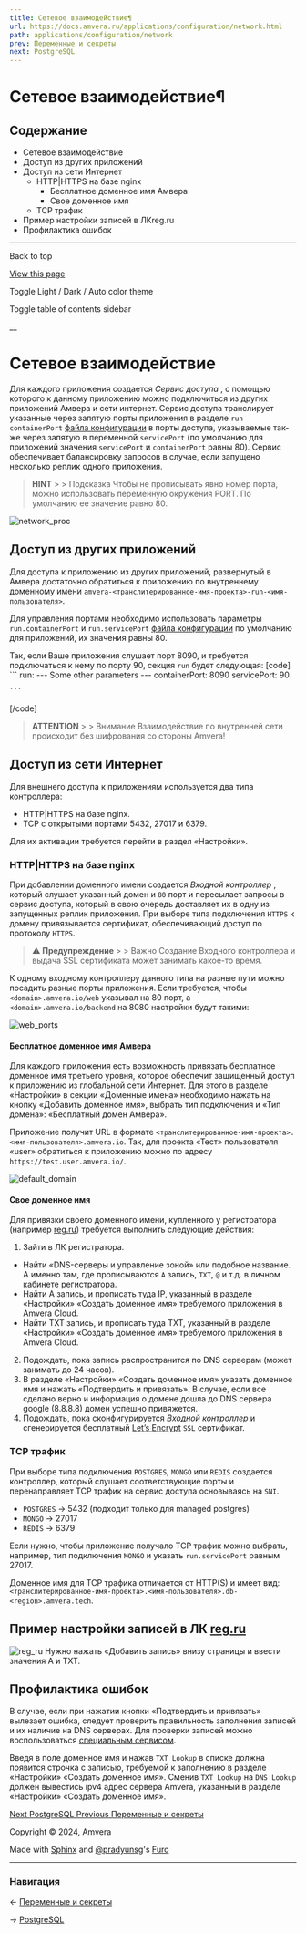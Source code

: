 ```yaml
---
title: Сетевое взаимодействие¶
url: https://docs.amvera.ru/applications/configuration/network.html
path: applications/configuration/network
prev: Переменные и секреты
next: PostgreSQL
---
```


# Сетевое взаимодействие¶

## Содержание

- Сетевое взаимодействие
- Доступ из других приложений
- Доступ из сети Интернет
  - HTTP|HTTPS на базе nginx
    - Бесплатное доменное имя Амвера
    - Свое доменное имя
  - TCP трафик
- Пример настройки записей в ЛКreg.ru
- Профилактика ошибок

---

Back to top

[ View this page ](<../../_sources/applications/configuration/network.md.txt> "View this page")

Toggle Light / Dark / Auto color theme

Toggle table of contents sidebar

__

# Сетевое взаимодействие

Для каждого приложения создается _Сервис доступа_ , с помощью которого к данному приложению можно подключиться из других приложений Амвера и сети интернет. Сервис доступа транслирует указанные через запятую порты приложения в разделе ``run`` ``containerPort`` [файла конфигурации](<config-file.html>) в порты доступа, указываемые так-же через запятую в переменной ``servicePort`` (по умолчанию для приложений значения ``servicePort`` и ``containerPort`` равны 80). Сервис обеспечивает балансировку запросов в случае, если запущено несколько реплик одного приложения.

> **HINT** > > Подсказка Чтобы не прописывать явно номер порта, можно использовать переменную окружения PORT. По умолчанию ее значение равно 80. 

![network_proc](images/network_proc.png)

## Доступ из других приложений

Для доступа к приложению из других приложений, развернутый в Амвера достаточно обратиться к приложению по внутреннему доменному имени ``amvera-<транслитерированное-имя-проекта>-run-<имя-пользователя>``.

Для управления портами необходимо использовать параметры ``run.containerPort`` и ``run.servicePort`` [файла конфигурации](<config-file.html>) по умолчанию для приложений, их значения равны 80.

Так, если Ваше приложения слушает порт 8090, и требуется подключаться к нему по порту 90, секция ``run`` будет следующая:
[code] 
    ```
    run:
      --- Some other parameters ---
      containerPort: 8090
      servicePort: 90
    
    ```
    
[/code]

> **ATTENTION** > > Внимание Взаимодействие по внутренней сети происходит без шифрования со стороны Amvera! 

## Доступ из сети Интернет

Для внешнего доступа к приложениям используется два типа контроллера:
* HTTP|HTTPS на базе nginx.
* TCP с открытыми портами 5432, 27017 и 6379.

Для их активации требуется перейти в раздел «Настройки».

### HTTP|HTTPS на базе nginx

При добавлении доменного имени создается _Входной контроллер_ , который слушает указанный домен и ``80`` порт и пересылает запросы в сервис доступа, который в свою очередь доставляет их в одну из запущенных реплик приложения. При выборе типа подключения ``HTTPS`` к домену привязывается сертификат, обеспечивающий доступ по протоколу ``HTTPS``.

> **⚠️ Предупреждение** > > Важно Создание Входного контроллера и выдача SSL сертификата может занимать какое-то время. 

К одному входному контроллеру данного типа на разные пути можно посадить разные порты приложения. Если требуется, чтобы ``<domain>.amvera.io/web`` указывал на 80 порт, а ``<domain>.amvera.io/backend`` на 8080 настройки будут такими:

![web_ports](images/web_ports.png)

#### Бесплатное доменное имя Амвера

Для каждого приложения есть возможность привязать бесплатное доменное имя третьего уровня, которое обеспечит защищенный доступ к приложению из глобальной сети Интернет. Для этого в разделе «Настройки» в секции «Доменные имена» необходимо нажать на кнопку «Добавить доменное имя», выбрать тип подключения и «Тип домена»: «Бесплатный домен Амвера».

Приложение получит URL в формате ``<транслитерированное-имя-проекта>.<имя-пользователя>.amvera.io``. Так, для проекта «Тест» пользователя «user» обратиться к приложению можно по адресу ``https://test.user.amvera.io/``.

![default_domain](images/default_domain.png)

#### Свое доменное имя

Для привязки своего доменного имени, купленного у регистратора (например [reg.ru](<https://reg.ru>)) требуется выполнить следующие действия:
1. Зайти в ЛК регистратора.
* Найти «DNS-серверы и управление зоной» или подобное название. А именно там, где прописываются ``A`` запись, ``TXT``, ``@`` и т.д. в личном кабинете регистратора.
* Найти A запись, и прописать туда IP, указанный в разделе «Настройки» «Создать доменное имя» требуемого приложения в Amvera Cloud.
* Найти TXT запись, и прописать туда TXT, указанный в разделе «Настройки» «Создать доменное имя» требуемого приложения в Amvera Cloud.
2. Подождать, пока запись распространится по DNS серверам (может занимать до 24 часов).
3. В разделе «Настройки» «Создать доменное имя» указать доменное имя и нажать «Подтвердить и привязать». В случае, если все сделано верно и информация о домене дошла до DNS сервера google (8.8.8.8) домен успешно привяжется.
4. Подождать, пока сконфигурируется _Входной контроллер_ и сгенерируется бесплатный [Let’s Encrypt](<https://letsencrypt.org/>) ``SSL`` сертификат.

### TCP трафик

При выборе типа подключения ``POSTGRES``, ``MONGO`` или ``REDIS`` создается контроллер, который слушает соответствующие порты и перенаправляет TCP трафик на сервис доступа основываясь на ``SNI``.
* ``POSTGRES`` -> 5432 (подходит только для managed postgres)
* ``MONGO`` -> 27017
* ``REDIS`` -> 6379

Если нужно, чтобы приложение получало TCP трафик можно выбрать, например, тип подключения ``MONGO`` и указать ``run.servicePort`` равным 27017.

Доменное имя для TCP трафика отличается от HTTP(S) и имеет вид: ``<транслитерированное-имя-проекта>.<имя-пользователя>.db-<region>.amvera.tech``.

## Пример настройки записей в ЛК [reg.ru](<https://reg.ru>)

![reg_ru](images/reg_ru.png) Нужно нажать «Добавить запись» внизу страницы и ввести значения A и TXT.

## Профилактика ошибок

В случае, если при нажатии кнопки «Подтвердить и привязать» вылезает ошибка, следует проверить правильность заполнения записей и их наличие на DNS серверах. Для проверки записей можно воспользоваться [специальным сервисом](<https://mxtoolbox.com/txtlookup.aspx>).

Введя в поле доменное имя и нажав ``TXT Lookup`` в списке должна появится строчка с записью, требуемой к заполнению в разделе «Настройки» «Создать доменное имя». Сменив ``TXT Lookup`` на ``DNS Lookup`` должен вывестись ipv4 адрес сервера Amvera, указанный в разделе «Настройки» «Создать доменное имя».

[ Next PostgreSQL ](<../../databases/postgreSQL.html>) [ Previous Переменные и секреты ](<variables.html>)

Copyright © 2024, Amvera 

Made with [Sphinx](<https://www.sphinx-doc.org/>) and [@pradyunsg](<https://pradyunsg.me>)'s [Furo](<https://github.com/pradyunsg/furo>)


---

### Навигация

← [Переменные и секреты](variables.md)

→ [PostgreSQL](databases/postgreSQL.md)
